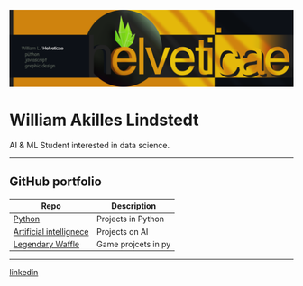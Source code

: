 ![alt text](Assets/banner.png)
# William Akilles Lindstedt
AI & ML Student interested in data science.

---

## GitHub portfolio

| Repo                           | Description                        |
| ------------------------------ | ---------------------------------- |
| [Python][py]            | Projects in Python              |
| [Artificial intellignece][py]         | Projects on AI
| [Legendary Waffle][lw] | Game projcets in py          |

[py]: https://github.com/helveticae/ITHS
[lw]: https://github.com/helveticae/legendary-waffle

---
[linkedin]

[linkedin]: https://www.linkedin.com/in/williamlindstedt
